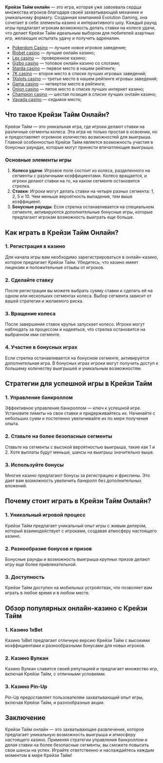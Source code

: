 **Крейзи Тайм онлайн** — это игра, которая уже завоевала сердца множества игроков благодаря своей захватывающей механике и уникальному формату. Созданная компанией Evolution Gaming, она сочетает в себе элементы казино и интерактивного шоу. Каждый раунд игры предлагает игрокам возможность делать ставки на колесе удачи, что делает Крейзи Тайм идеальным выбором для любителей азартных игр, желающих испытать удачу и получить адреналин.

* [Pokerdom Casino](https://brandplay.link/FwVc4f) — лучшее новое игровое заведение;
* [Riobet casino](https://brandplay.link/TnjsxFvH) — лучшие онлайн казино;
* [Lex casino](https://brandplay.link/VMqNXPFs) —  проверенное казино;
* [Gizbo casino](https://brandplay.link/rvzLrVLp) — топовое онлайн казино со слотами;
* [Starda casino](https://brandplay.link/HDcDrxLk) — первое место в нашем рейтинге;
* [7K casino](https://brandplay.link/dd46bNgD) — второе место в списке лучших игровых заведений;
* [1Xslots casino](https://brandplay.link/J2ZbqMPZ) — третье место в нашем рейтинге игровых заведений;
* [Gama casino](https://brandplay.link/RD52jZbL) — четвертое место в рейтинге;
* [Onion casino](https://brandplay.link/8LcS6Djb) — пятое место в списке лучших интернет казино;
* [Champion casino](https://temon-gter.cfd/go/9n8?p56190p303844p3509t17502) — шестая позиция в списке лучших онлайн казино;
* [Vavada casino](https://vavadapartner.pro/?promo=75590753-cc8b-4c4a-8d71-99b7a2293439-jud\&target=register) — седьмое место;



## Что такое Крейзи Тайм Онлайн?

Крейзи Тайм — это уникальная игра, где игроки делают ставки на различные сегменты колеса. Эта игра не только простая в освоении, но и предоставляет огромное количество возможностей для выигрыша. Главной особенностью Крейзи Тайм является возможность участия в бонусных раундах, которые могут принести впечатляющие выигрыши.

### Основные элементы игры

1. **Колесо удачи**: Игровое поле состоит из колеса, разделенного на сегменты с различными коэффициентами. Колесо вращается, и игроки делают ставки на то, на каком сегменте остановится стрелка.
2. **Ставки**: Игроки могут делать ставки на четыре разных сегмента: 1, 2, 5 и 10. Чем меньше вероятность выпадения, тем выше коэффициент.
3. **Бонусные раунды**: Если стрелка останавливается на специальном сегменте, активируются дополнительные бонусные игры, которые предлагают игрокам возможность выиграть еще больше.

## Как играть в Крейзи Тайм Онлайн?

### 1. Регистрация в казино

Для начала игры вам необходимо зарегистрироваться в онлайн-казино, которое предлагает Крейзи Тайм. Убедитесь, что казино имеет лицензии и положительные отзывы от игроков.

### 2. Сделайте ставку

После регистрации вы можете выбрать сумму ставки и сделать её на одном или нескольких сегментах колеса. Выбор сегмента зависит от вашей стратегии и желаемого риска.

### 3. Вращение колеса

После завершения ставок крупье запускает колесо. Игроки могут наблюдать за процессом и надеяться, что стрелка остановится на выбранном ими сегменте.

### 4. Участие в бонусных играх

Если стрелка останавливается на бонусном сегменте, активируется дополнительная игра. В бонусных играх игроки могут получить доступ к большему количеству выигрышей и уникальным возможностям.

## Стратегии для успешной игры в Крейзи Тайм

### 1. Управление банкроллом

Эффективное управление банкроллом — ключ к успешной игре. Установите лимиты на свои ставки и придерживайтесь их. Начинайте с небольших сумм и постепенно увеличивайте их по мере получения опыта.

### 2. Ставьте на более безопасные сегменты

Ставьте на сегменты с высокой вероятностью выигрыша, такие как 1 и 2. Хотя выплаты будут меньше, шансы на выигрыш значительно выше.

### 3. Используйте бонусы

Многие казино предлагают бонусы за регистрацию и фриспины. Это дает вам возможность увеличить банкролл без дополнительных вложений.

## Почему стоит играть в Крейзи Тайм Онлайн?

### 1. Уникальный игровой процесс

Крейзи Тайм предлагает уникальный опыт игры с живым дилером, который взаимодействует с игроками, создавая атмосферу настоящего казино.

### 2. Разнообразие бонусов и призов

Бонусные раунды и возможность выигрыша крупных призов делают игру еще более привлекательной.

### 3. Доступность

Крейзи Тайм доступен на мобильных устройствах, что позволяет вам играть в любое время и в любом месте.

## Обзор популярных онлайн-казино с Крейзи Тайм

### 1. Казино 1xBet

Казино 1xBet предлагает отличную версию Крейзи Тайм с высокими коэффициентами и разнообразными бонусами для новых игроков.

### 2. Казино Вулкан

Казино Вулкан славится своей репутацией и предлагает множество игр, включая Крейзи Тайм, с отличными условиями.

### 3. Казино Pin-Up

Pin-Up предоставляет пользователям захватывающий опыт игры, включая Крейзи Тайм, и разнообразные акции.

## Заключение

Крейзи Тайм онлайн — это захватывающее развлечение, которое предлагает уникальную возможность выигрыша и атмосферу настоящего казино. Применяя стратегии управления банкроллом и делая ставки на более безопасные сегменты, вы сможете повысить свои шансы на успех. Играйте ответственно и наслаждайтесь каждым моментом в мире Крейзи Тайм!
